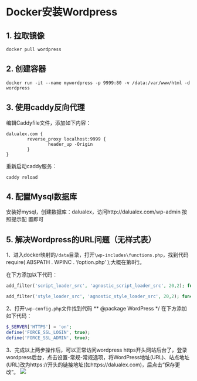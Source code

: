 # Docker安装Wordpress

## 1. 拉取镜像

```shell
docker pull wordpress
```

## 2. 创建容器
```shell
docker run -it --name mywordpress -p 9999:80 -v /data:/var/www/html -d wordpress
```

## 3. 使用caddy反向代理
编辑Caddyfile文件，添加如下内容：
```shell
dalualex.com {
        reverse_proxy localhost:9999 {
                header_up -Origin
        }
}
```
重新启动caddy服务：
```shell
caddy reload
```
## 4. 配置Mysql数据库
安装好mysql，创建数据库：dalualex，访问http://dalualex.com/wp-admin 按照提示配
置即可

## 5. 解决Wordpress的URL问题（无样式表）
1、进入docker映射的`/data`目录，打开`\wp-includes\functions.php`，找到代码 require( ABSPATH . WPINC . ‘/option.php’ );大概在第8行。

在下方添加以下代码：

```php
add_filter('script_loader_src', 'agnostic_script_loader_src', 20,2); function agnostic_script_loader_src($src, $handle) { return preg_replace('/^(http|https):/', '', $src); } 

add_filter('style_loader_src', 'agnostic_style_loader_src', 20,2); function agnostic_style_loader_src($src, $handle) { return preg_replace('/^(http|https):/', '', $src); }
```
2、打开`\wp-config.php`文件找到代码
** 
@package WordPress
*/
在下方添加如下代码：
```php
$_SERVER['HTTPS'] = 'on';
define('FORCE_SSL_LOGIN', true);
define('FORCE_SSL_ADMIN', true);
```
3、完成以上两步操作后，可以正常访问wordpress https开头网站后台了，登录wordpress后台，点击设置-常规-常规选项，将WordPress地址(URL)、站点地址(URL)改为https://开头的链接地址(如https://dalualex.com)，后点击“保存更改”。
![](https://picgo.dalualex.cn/20241031153242.png)

